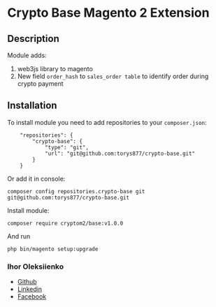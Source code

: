 # Crypto Base Magento 2 Extension
## Description

Module adds:
1) web3js library to magento
2) New field `order_hash` to `sales_order table` to identify order during crypto payment


## Installation

To install module you need to add repositories to your `composer.json`:

```angular2html
    "repositories": {
        "crypto-base": {
            "type": "git",
            "url": "git@github.com:torys877/crypto-base.git"
        }
    }
```

Or add it in console:

`composer config repositories.crypto-base git git@github.com:torys877/crypto-base.git`

Install module:

`composer require cryptom2/base:v1.0.0`

And run

```angular2html
php bin/magento setup:upgrade
```

### Ihor Oleksiienko

* [Github](https://github.com/torys877)
* [Linkedin](https://www.linkedin.com/in/igor-alekseyenko-77613726/)
* [Facebook](https://www.facebook.com/torysua/)
